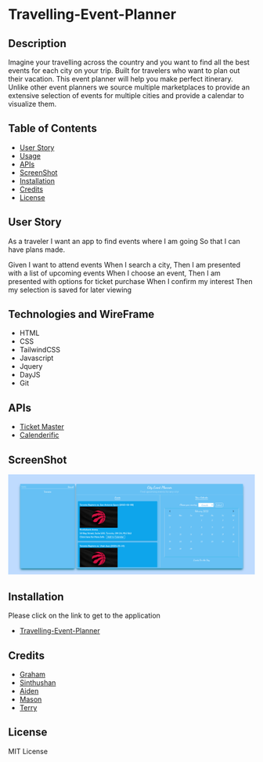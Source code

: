 # Travelling-Event-Planner

## Description

Imagine your travelling across the country and you want to find all the best events for each city on your trip. Built for travelers who want to plan out their vacation. This event planner will help you make perfect itinerary. Unlike other event planners we source multiple marketplaces to provide an extensive selection of events for multiple cities and provide a calendar to visualize them.

## Table of Contents

- [User Story](#UserStory)
- [Usage](#TechnologiesAndWireFrame)
- [APIs](#APIs)
- [ScreenShot](#ScreenShot)
- [Installation](#Installation)
- [Credits](#Credits)
- [License](#License)


## User Story

As a traveler I want an app to find events where I am going So that I can have plans made.  

Given I want to attend events 
When I search a city, Then I am presented with a list of upcoming events 
When I choose an event, Then I am presented with options for ticket purchase 
When I confirm my interest Then my selection is saved for later viewing


## Technologies and WireFrame

- HTML
- CSS
- TailwindCSS
- Javascript
- Jquery
- DayJS
- Git

## APIs

- [Ticket Master](https://developer.ticketmaster.com/products-and-docs/apis/discovery-api/v2/)
- [Calenderific](https://calendarific.com/api-documentation) 

## ScreenShot

![Web Page Overview](./assets/images/project1group6.github.io_ticketmaster-event-planner_.png?raw=true "Web Page Overview")

## Installation

Please click on the link to get to the application
- [Travelling-Event-Planner](https://project1group6.github.io/ticketmaster-event-planner/)

## Credits

- [Graham](https://github.com/GSynnott)
- [Sinthushan](https://github.com/sinthushan)
- [Aiden](https://github.com/Aidenclare09)
- [Mason](https://github.com/masonlagrange)
- [Terry](https://github.com/TerryKor)

## License

MIT License
